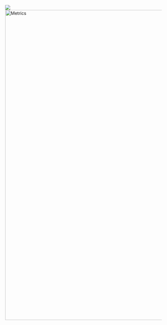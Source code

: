 <img src="https://i.imgur.com/Vrj7p8y.png"><br>
<img align="center" src="/github-metrics.svg" alt="Metrics" width="1000">